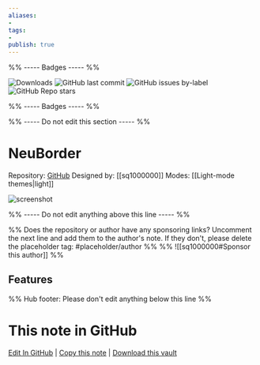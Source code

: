 ```yaml
---
aliases:
- 
tags: 
- 
publish: true
---
```


%% ----- Badges ----- %%

![Downloads](https://img.shields.io/badge/downloads-6098-573E7A?style=for-the-badge&logo=)
![GitHub last commit](https://img.shields.io/github/last-commit/sq1000000/NeuBorder?color=573E7A&label=last%20update&logo=github&style=for-the-badge)
![GitHub issues by-label](https://img.shields.io/github/issues/sq1000000/NeuBorder/help%20wanted?color=573E7A&logo=github&style=for-the-badge) 
![GitHub Repo stars](https://img.shields.io/github/stars/sq1000000/NeuBorder?color=573E7A&logo=github&style=for-the-badge)

%% ----- Badges ----- %%

%% ----- Do not edit this section ----- %%

# NeuBorder

Repository: [GitHub](https://github.com/sq1000000/NeuBorder)
Designed by: [[sq1000000]]
Modes: [[Light-mode themes|light]]



![screenshot](https://github.com/sq1000000/NeuBorder/raw/HEAD/img/cover.png)

%% ----- Do not edit anything above this line ----- %% 

%% Does the repository or author have any sponsoring links? Uncomment the next line and add them to the author's note. If they don't, please delete the placeholder tag: #placeholder/author %%
%% ![[sq1000000#Sponsor this author]] %%


## Features



%% Hub footer: Please don't edit anything below this line %%

# This note in GitHub

<span class="git-footer">[Edit In GitHub](https://github.dev/obsidian-community/obsidian-hub/blob/main/02%20-%20Community%20Expansions/02.05%20All%20Community%20Expansions/Themes/NeuBorder.md "git-hub-edit-note") | [Copy this note](https://raw.githubusercontent.com/obsidian-community/obsidian-hub/main/02%20-%20Community%20Expansions/02.05%20All%20Community%20Expansions/Themes/NeuBorder.md "git-hub-copy-note") | [Download this vault](https://github.com/obsidian-community/obsidian-hub/archive/refs/heads/main.zip "git-hub-download-vault") </span>
